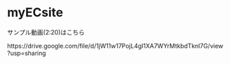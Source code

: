 # myECsite
<p>サンプル動画(2:20)はこちら</p>
https://drive.google.com/file/d/1jW11w17PojL4gI1XA7WYrMtkbdTknl7G/view?usp=sharing
